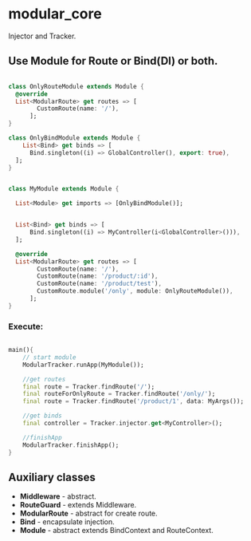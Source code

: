 # modular_core

Injector and Tracker.

## Use Module for Route or Bind(DI) or both.

```dart

class OnlyRouteModule extends Module {
  @override
  List<ModularRoute> get routes => [
        CustomRoute(name: '/'),
      ];
}

class OnlyBindModule extends Module {
    List<Bind> get binds => [
      Bind.singleton((i) => GlobalController(), export: true),
  ];
}


class MyModule extends Module {

  List<Module> get imports => [OnlyBindModule()];


  List<Bind> get binds => [
      Bind.singleton((i) => MyController(i<GlobalController>())),
  ];

  @override
  List<ModularRoute> get routes => [
        CustomRoute(name: '/'),
        CustomRoute(name: '/product/:id'),
        CustomRoute(name: '/product/test'),
        CustomRoute.module('/only', module: OnlyRouteModule()),
      ];
}


```
### Execute:

```dart 

main(){
    // start module
    ModularTracker.runApp(MyModule());

    //get routes
    final route = Tracker.findRoute('/');
    final routeForOnlyRoute = Tracker.findRoute('/only/');
    final route = Tracker.findRoute('/product/1', data: MyArgs());

    //get binds
    final controller = Tracker.injector.get<MyController>();

    //finishApp
    ModularTracker.finishApp();
}

```

## Auxiliary classes

- **Middleware** - abstract.
- **RouteGuard** - extends Middleware.
- **ModularRoute** - abstract for create route.
- **Bind** - encapsulate injection.
- **Module** - abstract extends BindContext and RouteContext. 
